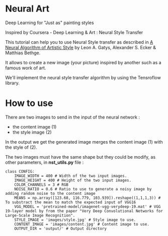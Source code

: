 # Neural Art
Deep Learning for "Just as" painting styles

Inspired by Coursera - Deep Learning & Art : Neural Style Transfer

This tutorial can help you to use Neural Style transfer as described in <a href="https://arxiv.org/pdf/1508.06576v2.pdf">A Neural Algorithm of Artistic Style</a> by Leon A. Gatys, Alexander S. Ecker & Matthias Bethge.

It allows to create a new image (your picture) inspired by another such as a famous work of art.

We'll implement the neural style transfer algorithm by using the Tensroflow library.

# How to use
There are two images to send in the input of the neural network :
- the content image (1)
- the style image (2)

In the output we get the generated image merges the content image (1) with the style of (2).

The two images must have the same shape but they could be modify, as other parameters, in **nst_utils.py** file :
```
class CONFIG:
    IMAGE_WIDTH = 400 # Width of the two input images.
    IMAGE_HEIGHT = 400 # Height of the two input images.
    COLOR_CHANNELS = 3 # RGB
    NOISE_RATIO = 0.6 # Ratio to use to generate a noisy image by adding random noise to the content image
    MEANS = np.array([123.68, 116.779, 103.939]).reshape((1,1,1,3)) # To substract the mean to match the expected input of VGG16
    VGG_MODEL = 'pretrained-model/imagenet-vgg-verydeep-19.mat' # VGG 19-layer model by from the paper "Very Deep Convolutional Networks for Large-Scale Image Recognition".
    STYLE_IMAGE = 'images/style.jpg' # Style image to use.
    CONTENT_IMAGE = 'images/content.jpg' # Content image to use.
    OUTPUT_DIR = 'output/' # Output directory
```
